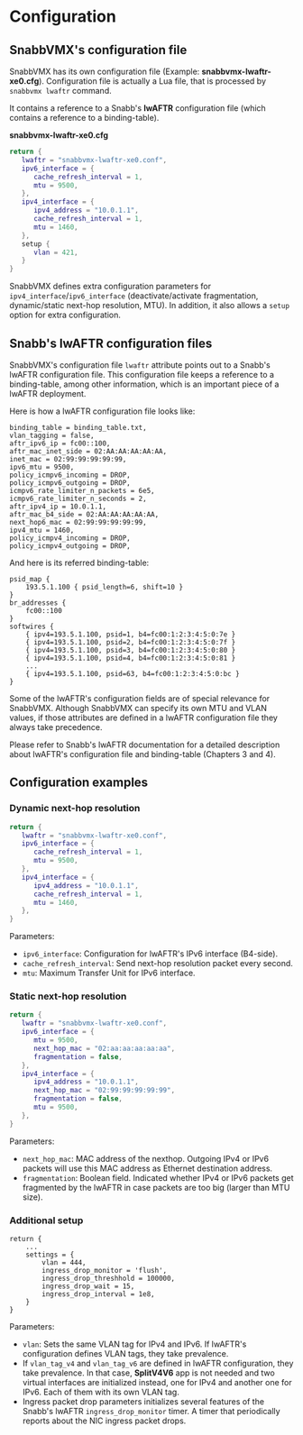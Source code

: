 # Configuration

## SnabbVMX's configuration file

SnabbVMX has its own configuration file (Example: **snabbvmx-lwaftr-xe0.cfg**).
Configuration file is actually a Lua file, that is processed by `snabbvmx lwaftr`
command.

It contains a reference to a Snabb's **lwAFTR** configuration file (which
contains a reference to a binding-table).

**snabbvmx-lwaftr-xe0.cfg**

```lua
return {
   lwaftr = "snabbvmx-lwaftr-xe0.conf",
   ipv6_interface = {
      cache_refresh_interval = 1,
      mtu = 9500,
   },
   ipv4_interface = {
      ipv4_address = "10.0.1.1",
      cache_refresh_interval = 1,
      mtu = 1460,
   },
   setup {
      vlan = 421,
   }
}
```

SnabbVMX defines extra configuration parameters for `ipv4_interface`/`ipv6_interface`
(deactivate/activate fragmentation, dynamic/static next-hop resolution, MTU).
In addition, it also allows a `setup` option for extra configuration.

## Snabb's lwAFTR configuration files

SnabbVMX's configuration file `lwaftr` attribute points out to a Snabb's lwAFTR
configuration file.  This configuration file keeps a reference to a
binding-table, among other information, which is an important piece of a
lwAFTR deployment.

Here is how a lwAFTR configuration file looks like:

```
binding_table = binding_table.txt,
vlan_tagging = false,
aftr_ipv6_ip = fc00::100,
aftr_mac_inet_side = 02:AA:AA:AA:AA:AA,
inet_mac = 02:99:99:99:99:99,
ipv6_mtu = 9500,
policy_icmpv6_incoming = DROP,
policy_icmpv6_outgoing = DROP,
icmpv6_rate_limiter_n_packets = 6e5,
icmpv6_rate_limiter_n_seconds = 2,
aftr_ipv4_ip = 10.0.1.1,
aftr_mac_b4_side = 02:AA:AA:AA:AA:AA,
next_hop6_mac = 02:99:99:99:99:99,
ipv4_mtu = 1460,
policy_icmpv4_incoming = DROP,
policy_icmpv4_outgoing = DROP,
```

And here is its referred binding-table:

```
psid_map {
    193.5.1.100 { psid_length=6, shift=10 }
}
br_addresses {
    fc00::100
}
softwires {
    { ipv4=193.5.1.100, psid=1, b4=fc00:1:2:3:4:5:0:7e }
    { ipv4=193.5.1.100, psid=2, b4=fc00:1:2:3:4:5:0:7f }
    { ipv4=193.5.1.100, psid=3, b4=fc00:1:2:3:4:5:0:80 }
    { ipv4=193.5.1.100, psid=4, b4=fc00:1:2:3:4:5:0:81 }
    ...
    { ipv4=193.5.1.100, psid=63, b4=fc00:1:2:3:4:5:0:bc }
}

```

Some of the lwAFTR's configuration fields are of special relevance for
SnabbVMX.  Although SnabbVMX can specify its own MTU and VLAN values, if those
attributes are defined in a lwAFTR configuration file they always take
precedence.

Please refer to Snabb's lwAFTR documentation for a detailed description about
lwAFTR's configuration file and binding-table (Chapters 3 and 4).

## Configuration examples

### Dynamic next-hop resolution

```lua
return {
   lwaftr = "snabbvmx-lwaftr-xe0.conf",
   ipv6_interface = {
      cache_refresh_interval = 1,
      mtu = 9500,
   },
   ipv4_interface = {
      ipv4_address = "10.0.1.1",
      cache_refresh_interval = 1,
      mtu = 1460,
   },
}
```

Parameters:

- `ipv6_interface`: Configuration for lwAFTR's IPv6 interface (B4-side).
- `cache_refresh_interval`: Send next-hop resolution packet every second.
- `mtu`: Maximum Transfer Unit for IPv6 interface.


### Static next-hop resolution

```lua
return {
   lwaftr = "snabbvmx-lwaftr-xe0.conf",
   ipv6_interface = {
      mtu = 9500,
      next_hop_mac = "02:aa:aa:aa:aa:aa",
      fragmentation = false,
   },
   ipv4_interface = {
      ipv4_address = "10.0.1.1",
      next_hop_mac = "02:99:99:99:99:99",
      fragmentation = false,
      mtu = 9500,
   },
}
```

Parameters:

- `next_hop_mac`: MAC address of the nexthop.  Outgoing IPv4 or IPv6 packets
will use this MAC address as Ethernet destination address.
- `fragmentation`: Boolean field. Indicated whether IPv4 or IPv6 packets get
fragmented by the lwAFTR in case packets are too big (larger than MTU size).

### Additional setup

```
return {
    ...
    settings = {
        vlan = 444,
        ingress_drop_monitor = 'flush',
        ingress_drop_threshhold = 100000,
        ingress_drop_wait = 15,
        ingress_drop_interval = 1e8,
    }
}
```

Parameters:

- `vlan`: Sets the same VLAN tag for IPv4 and IPv6.  If lwAFTR's configuration
defines VLAN tags, they take prevalence.
- If `vlan_tag_v4` and `vlan_tag_v6` are defined in lwAFTR configuration, they
take prevalence. In that case, **SplitV4V6** app is not needed and two virtual
interfaces are initialized instead, one for IPv4 and another one for IPv6.
Each of them with its own VLAN tag.
- Ingress packet drop parameters initializes several features of the Snabb's
lwAFTR `ingress_drop_monitor` timer.  A timer that periodically reports about
the NIC ingress packet drops.
